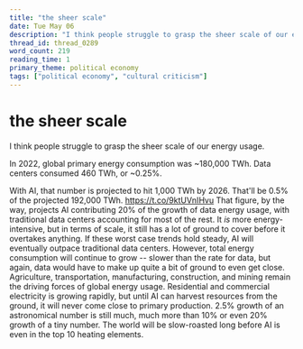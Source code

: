 ```yaml
---
title: "the sheer scale"
date: Tue May 06
description: "I think people struggle to grasp the sheer scale of our energy usage. In 2022, global primary energy consumption was ~180,000 TWh."
thread_id: thread_0289
word_count: 219
reading_time: 1
primary_theme: political economy
tags: ["political economy", "cultural criticism"]
---
```


# the sheer scale

I think people struggle to grasp the sheer scale of our energy usage.

In 2022, global primary energy consumption was ~180,000 TWh. Data centers consumed 460 TWh, or ~0.25%.

With AI, that number is projected to hit 1,000 TWh by 2026. That'll be 0.5% of the projected 192,000 TWh. https://t.co/9ktUVnIHvu That figure, by the way, projects AI contributing 20% of the growth of data energy usage, with traditional data centers accounting for most of the rest. It *is* more energy-intensive, but in terms of scale, it still has a lot of ground to cover before it overtakes anything. If these worst case trends hold steady, AI will eventually outpace traditional data centers. However, total energy consumption will continue to grow -- slower than the rate for data, but again, data would have to make up quite a bit of ground to even get close. Agriculture, transportation, manufacturing, construction, and mining remain the driving forces of global energy usage. Residential and commercial electricity is growing rapidly, but until AI can harvest resources from the ground, it will never come close to primary production. 2.5% growth of an astronomical number is still much, much more than 10% or even 20% growth of a tiny number. The world will be slow-roasted long before AI is even in the top 10 heating elements.